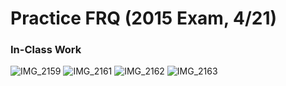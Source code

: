 # Practice FRQ (2015 Exam, 4/21)

### In-Class Work
![IMG_2159](https://user-images.githubusercontent.com/60991517/164605212-e1188276-09da-4147-9443-13042196f706.jpeg)
![IMG_2161](https://user-images.githubusercontent.com/60991517/164605148-29eb8f5c-ef66-474a-9c00-2dcbc3cf016d.jpeg)
![IMG_2162](https://user-images.githubusercontent.com/60991517/164605191-1bd187fa-16a6-4f5a-b65b-e12a6347f1eb.jpeg)
![IMG_2163](https://user-images.githubusercontent.com/60991517/164605196-2c5b673f-467f-4285-83a2-e11730bc13eb.jpeg)
